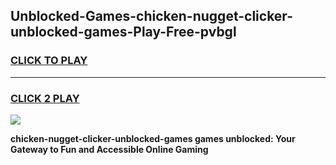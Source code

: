 
## Unblocked-Games-chicken-nugget-clicker-unblocked-games-Play-Free-pvbgl
<h3>
<a href="https://premium76.site?title=chicken-nugget-clicker-unblocked-games&ref=22A">CLICK TO PLAY</a></h3>
<hr>

<h3>
<a href="https://premium76.site?title=chicken-nugget-clicker-unblocked-games&ref=22A">CLICK 2 PLAY</a>
  
</h3>

<a href="https://premium76.site?title=chicken-nugget-clicker-unblocked-games&ref=22A"><img src="https://clearcache.store/games.png"></a>


**chicken-nugget-clicker-unblocked-games games unblocked: Your Gateway to Fun and Accessible Online Gaming**
